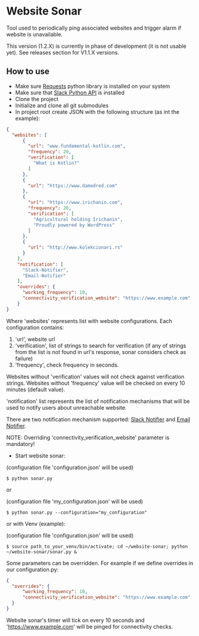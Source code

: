 # Website Sonar

Tool used to periodically ping associated websites and trigger alarm if website is unavailable.

This version (1.2.X) is currently in phase of development (it is not usable yet). See releases section for V1.1.X versions.

## How to use

- Make sure [Requests](http://docs.python-requests.org/en/latest/) python library is installed on your system
- Make sure that [Slack Python API](https://github.com/slackapi/python-slackclient) is installed
- Clone the project
- Initialize and clone all git submodules
- In project root create JSON with the following structure (as int the example):

```json
{
  "websites": [
      {
        "url": "www.fundamental-kotlin.com",
        "frequency": 20,
        "verification": [
          "What is Kotlin?"
        ]
      },
      {
        "url": "https://www.damodred.com"
      },
      {
        "url": "https://www.irichanin.com",
        "frequency": 20,
        "verification": [
          "Agricultural holding Irichanin",
          "Proudly powered by WordPress"
        ]
      },
      {
        "url": "http://www.kolekcionari.rs"
      }
    ],
    "notification": [
      "Slack-Notifier",
      "Email-Notifier"
    ],
    "overrides": {
      "working_frequency": 10,
      "connectivity_verification_website": "https://www.example.com"
    }
}
```

Where 'websites' represents list with website configurations.
Each configuration contains:
    
1. 'url', website url
2. 'verification', list of strings to search for verification (if any of strings from the list is not found in url's response, sonar considers check as failure)
3. 'frequency', check frequency in seconds.

Websites without 'verification' values will not check against verification strings.
Websites without 'frequency' value will be checked on every 10 minutes (default value).

'notification' list represents the list of notification mechanisms that will be used to notify users about unreachable website.

There are two notification mechanism supported: [Slack Notifier](https://github.com/milos85vasic/Slack-Notifier) and
 [Email Notifier](https://github.com/milos85vasic/Email-Notifier).
 
NOTE: Overriding 'connectivity_verification_website' parameter is mandatory!

- Start website sonar:

(configuration file 'configuration.json' will be used)
```
$ python sonar.py
```

or

(configuration file 'my_configuration.json' will be used)
```
$ python sonar.py --configuration="my_configuration"
```

or with Venv (example):

(configuration file 'configuration.json' will be used)
```
$ source path_to_your_venv/bin/activate; cd ~/website-sonar; python ~/website-sonar/sonar.py &
```

Some parameters can be overridden. For example if we define overrides in our configuration.py:

```json
{
  "overrides": {
      "working_frequency": 10,
      "connectivity_verification_website": "https://www.example.com"
  }
}
```

Website sonar's timer will tick on every 10 seconds and 'https://www.example.com' will be pinged for connectivity checks.